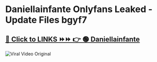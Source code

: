 
 # Daniellainfante Onlyfans Leaked - Update Files bgyf7

## <h2><a href="https://clipsfans.com/Daniellainfante&ref=git">🔗 Click to LINKS ⏩⏩ 👉 🟢 Daniellainfante </a></h2>

<a href="https://clipsfans.com/Daniellainfante&ref=git" rel="nofollow" data-target="animated-image.originalLink"><img src="https://i.ibb.co.com/xMMVF88/686577567.gif" alt="Viral Video Original" style="max-width: 100%; display: inline-block;" data-target="animated-image.originalImage"></a>


